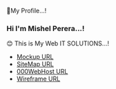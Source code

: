🔰My Profile...!

### Hi I'm Mishel Perera...!

😊 This is My Web IT SOLUTIONS...!

-  [Mockup URL][Mockup URL]
-  [SiteMap URL][SiteMap URL]
-  [000WebHost URL][000WebHost URL]
-  [Wireframe URL][Wireframe URL]

  [Mockup URL]: https://www.figma.com/file/WDzeEdM8egmZhrDHb6Udp7/MY-WEB-IT-SOLUTIONS?node-id=0%3A1
  [SiteMap URL]: https://www.gloomaps.com/rwfHp3rnVj
  [000WebHost URL]: https://mishe2021.000webhostapp.com/
  [Wireframe URL]: https://wireframe.cc/suRjXI
  
